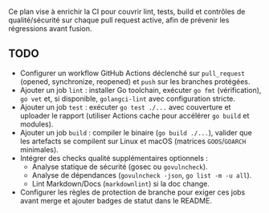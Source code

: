 Ce plan vise à enrichir la CI pour couvrir lint, tests, build et contrôles de qualité/sécurité sur chaque pull request active, afin de prévenir les régressions avant fusion.

## TODO
- Configurer un workflow GitHub Actions déclenché sur `pull_request` (opened, synchronize, reopened) et `push` sur les branches protégées.
- Ajouter un job `lint` : installer Go toolchain, exécuter `go fmt` (vérification), `go vet` et, si disponible, `golangci-lint` avec configuration stricte.
- Ajouter un job `test` : exécuter `go test ./...` avec couverture et uploader le rapport (utiliser Actions cache pour accélérer `go build` et modules).
- Ajouter un job `build` : compiler le binaire (`go build ./...`), valider que les artefacts se compilent sur Linux et macOS (matrices `GOOS`/`GOARCH` minimales).
- Intégrer des checks qualité supplémentaires optionnels :
  - Analyse statique de sécurité (gosec ou `govulncheck`).
  - Analyse de dépendances (`govulncheck -json`, `go list -m -u all`).
  - Lint Markdown/Docs (`markdownlint`) si la doc change.
- Configurer les règles de protection de branche pour exiger ces jobs avant merge et ajouter badges de statut dans le README.
